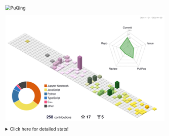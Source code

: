 ![PuQing](https://user-images.githubusercontent.com/27223114/171565019-9a56fae6-b08b-421f-99db-7e830da42371.png)

![](./profile-3d-contrib/profile-season-animate.svg)

<details>
<summary>Click here for detailed stats!</summary>

<!--START_SECTION:waka-->
**I'm a Night 🦉** 

```text
🌞 Morning    46 commits     ███░░░░░░░░░░░░░░░░░░░░░░   12.33% 
🌆 Daytime    125 commits    ████████░░░░░░░░░░░░░░░░░   33.51% 
🌃 Evening    104 commits    ███████░░░░░░░░░░░░░░░░░░   27.88% 
🌙 Night      98 commits     ██████░░░░░░░░░░░░░░░░░░░   26.27%

```


📊 **This Week I Spent My Time On** 

```text
💬 Programming Languages: 
C++                      8 hrs 57 mins       ███████████████░░░░░░░░░░   60.97% 
Python                   1 hr 59 mins        ███░░░░░░░░░░░░░░░░░░░░░░   13.53% 
C                        1 hr 20 mins        ██░░░░░░░░░░░░░░░░░░░░░░░   9.13% 
CMake                    1 hr 20 mins        ██░░░░░░░░░░░░░░░░░░░░░░░   9.09% 
Jupyter Notebook         14 mins             ░░░░░░░░░░░░░░░░░░░░░░░░░   1.64%

🔥 Editors: 
VS Code                  12 hrs 58 mins      ██████████████████████░░░   88.32% 
CLion                    1 hr 42 mins        ███░░░░░░░░░░░░░░░░░░░░░░   11.68%

💻 Operating System: 
Mac                      10 hrs 7 mins       █████████████████░░░░░░░░   68.99% 
Windows                  4 hrs 33 mins       ███████░░░░░░░░░░░░░░░░░░   31.01%

```


<!--END_SECTION:waka-->
</details>
